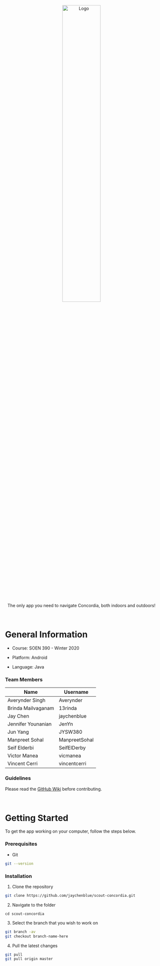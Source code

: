 <!-- PROJECT LOGO -->
<br />
<p align="center">
  <a href="https://github.com/jaychenblue/scout-concordia">
    <img src="logo.png" alt="Logo" width="50%" height="auto">
  </a>

  <p align="center">
    The only app you need to navigate Concordia, both indoors and outdoors!
  </p>
</p>

<br />

<!-- ABOUT THE PROJECT -->
# General Information

* Course: SOEN 390 - Winter 2020

* Platform: Android

* Language: Java

### Team Members

Name | Username
--- | ---
Averynder Singh | Averynder
Brinda Mailvaganam | 13rinda
Jay Chen | jaychenblue
Jennifer Younanian | JenYn
Jun Yang | JYSW380
Manpreet Sohal | ManpreetSohal
Seif Elderbi | SeifElDerby
Victor Manea | vicmanea
Vincent Cerri | vincentcerri

### Guidelines

Please read the <a href="https://github.com/jaychenblue/scout-concordia/wiki">GitHub Wiki</a> before contributing.

<br />

<!-- GETTING STARTED -->
# Getting Started

To get the app working on your computer, follow the steps below.

### Prerequisites

* Git
```sh
git --version
```

### Installation

1. Clone the repository
```sh
git clone https://github.com/jaychenblue/scout-concordia.git
```
2. Navigate to the folder
```
cd scout-concordia
```
3. Select the branch that you wish to work on
```sh
git branch -av
git checkout branch-name-here
```
4. Pull the latest changes
```sh
git pull
git pull origin master
```
